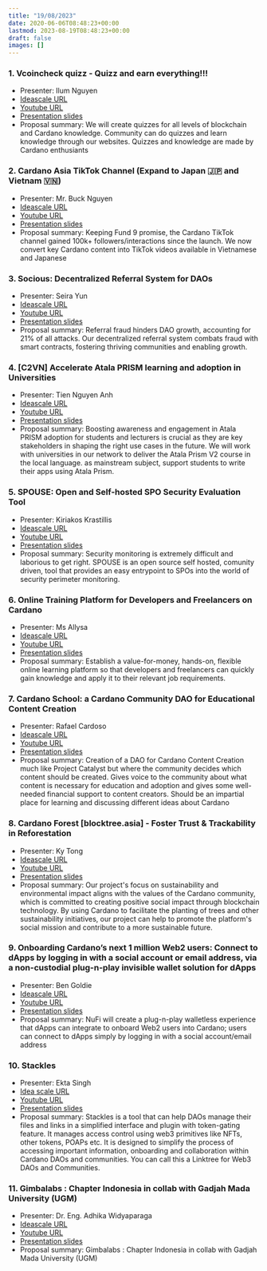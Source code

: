 ```yaml
---
title: "19/08/2023"
date: 2020-06-06T08:48:23+00:00
lastmod: 2023-08-19T08:48:23+00:00
draft: false
images: []
---
```



### 1. Vcoincheck quizz - Quizz and earn everything!!!

- Presenter: Ilum Nguyen
- [Ideascale URL](https://cardano.ideascale.com/c/idea/106059)
- [Youtube URL](https://youtu.be/LY77gGO-wHI)
- [Presentation slides](https://docs.google.com/presentation/d/1TL_GaSCvM3gCX_bOR8BGsqdqWv66BBCF/edit#slide=id.p7)
- Proposal summary: We will create quizzes for all levels of blockchain and Cardano knowledge. Community can do quizzes and learn knowledge through our websites. Quizzes and knowledge are made by Cardano enthusiants

### 2. Cardano Asia TikTok Channel (Expand to Japan 🇯🇵 and Vietnam 🇻🇳)

- Presenter: Mr. Buck Nguyen
- [Ideascale URL](https://cardano.ideascale.com/c/idea/107231)
- [Youtube URL](https://youtu.be/ldZASW8bNKg)
- [Presentation slides](https://docs.google.com/presentation/d/11sZS-JnTBhekPHVC-s5PIuSKOZJLWWwj/edit?usp=sharing&ouid=101783123590130151834&rtpof=true&sd=true)
- Proposal summary: Keeping Fund 9 promise, the Cardano TikTok channel gained 100k+ followers/interactions since the launch. We now convert key Cardano content into TikTok videos available in Vietnamese and Japanese

### 3. Socious: Decentralized Referral System for DAOs

- Presenter: Seira Yun
- [Ideascale URL](https://cardano.ideascale.com/c/idea/103005)
- [Youtube URL](https://youtu.be/PVDCMB3rfeM)
- [Presentation slides](https://youtu.be/7zh4_fb7O6o)
- Proposal summary: Referral fraud hinders DAO growth, accounting for 21% of all attacks. Our decentralized referral system combats fraud with smart contracts, fostering thriving communities and enabling growth.

### 4. [C2VN] Accelerate Atala PRISM learning and adoption in Universities

- Presenter: Tien Nguyen Anh
- [Ideascale URL](https://cardano.ideascale.com/c/idea/104749)
- [Youtube URL](https://youtu.be/-7a3nQdKrJo)
- [Presentation slides](https://docs.google.com/presentation/d/1cSjjg7re_pP4Uwyl31DQAWrCZZUPmDnDCsD8VAS6UA0/edit?usp=sharing)
- Proposal summary: Boosting awareness and engagement in Atala PRISM adoption for students and lecturers is crucial as they are key stakeholders in shaping the right use cases in the future. We will work with universities in our network to deliver the Atala Prism V2 course in the local language. as mainstream subject, support students to write their apps using Atala Prism.

### 5. SPOUSE: Open and Self-hosted SPO Security Evaluation Tool

- Presenter: Kiriakos Krastillis
- [Ideascale URL](https://cardano.ideascale.com/c/idea/103283)
- [Youtube URL](https://youtu.be/oB2m5CW-FtY)
- [Presentation slides](https://docs.google.com/presentation/d/1grQYKrSDH8mMgOwA2AXRshynuCGBI2i2ClbFYcbgwDs/edit?usp=sharing)
- Proposal summary: Security monitoring is extremely difficult and laborious to get right. SPOUSE is an open source self hosted, comunity driven, tool that provides an easy entrypoint to SPOs into the world of security perimeter monitoring.

### 6. Online Training Platform for Developers and Freelancers on Cardano

- Presenter: Ms Allysa
- [Ideascale URL](https://cardano.ideascale.com/c/idea/104589)
- [Youtube URL](https://youtu.be/OxlQONUeKCk)
- [Presentation slides](https://drive.google.com/drive/folders/1aMfE-82WPpvdhQ9R7BExZEq4m2VirIdF?usp=sharing)
- Proposal summary: Establish a value-for-money, hands-on, flexible online learning platform so that developers and freelancers can quickly gain knowledge and apply it to their relevant job requirements.

### 7. Cardano School: a Cardano Community DAO for Educational Content Creation

- Presenter: Rafael Cardoso
- [Ideascale URL](https://cardano.ideascale.com/c/idea/101078)
- [Youtube URL](https://youtu.be/HukV2-tlkDM)
- [Presentation slides](https://docs.google.com/presentation/d/15Ym9L1r_dD6DlqB3dMFpTg5n9z4gnvZbwjPtSE27_Go/edit?usp=sharing)
- Proposal summary: Creation of a DAO for Cardano Content Creation much like Project Catalyst but where the community decides which content should be created. Gives voice to the community about what content is necessary for education and adoption and gives some well-needed financial support to content creators. Should be an impartial place for learning and discussing different ideas about Cardano

### 8. Cardano Forest [blocktree.asia] - Foster Trust & Trackability in Reforestation

- Presenter: Ky Tong
- [Ideascale URL](https://cardano.ideascale.com/c/idea/104127)
- [Youtube URL](https://youtu.be/eqjx-hfr5kM)
- [Presentation slides](https://docs.google.com/presentation/d/1Y0LsHl7UoFIhNlcrtkrMoN3e-SdYC3si/edit?usp=sharing&ouid=103565807448455617287&rtpof=true&sd=true)
- Proposal summary: Our project's focus on sustainability and environmental impact aligns with the values of the Cardano community, which is committed to creating positive social impact through blockchain technology. By using Cardano to facilitate the planting of trees and other sustainability initiatives, our project can help to promote the platform's social mission and contribute to a more sustainable future.

### 9. Onboarding Cardano’s next 1 million Web2 users: Connect to dApps by logging in with a social account or email address, via a non-custodial plug-n-play invisible wallet solution for dApps

- Presenter: Ben Goldie
- [Ideascale URL](https://cardano.ideascale.com/c/idea/106363)
- [Youtube URL](https://youtu.be/TSFrRe0-jTM)
- [Presentation slides](https://t.co/zAVwU8fKHL)
- Proposal summary: NuFi will create a plug-n-play walletless experience that dApps can integrate to onboard Web2 users into Cardano; users can connect to dApps simply by logging in with a social account/email address

### 10. Stackles

- Presenter: Ekta Singh
- [Idea scale URL](https://cardano.ideascale.com/c/idea/100600)
- [Youtube URL](https://youtu.be/dOHYlbs1qow)
- [Presentation slides](https://drive.google.com/file/d/189q9qEaCdgR8Wyp3xTUp2ycfdT-gBUg3/view?usp=drive_link)
- Proposal summary: Stackles is a tool that can help DAOs manage their files and links in a simplified interface and plugin with token-gating feature. It manages access control using web3 primitives like NFTs, other tokens, POAPs etc. It is designed to simplify the process of accessing important information, onboarding and collaboration within Cardano DAOs and communities. You can call this a Linktree for Web3 DAOs and Communities.

### 11. Gimbalabs : Chapter Indonesia in collab with Gadjah Mada University (UGM)

- Presenter: Dr. Eng. Adhika Widyaparaga
- [Ideascale URL](https://cardano.ideascale.com/c/idea/100117)
- [Youtube URL](https://youtu.be/Ys5rNzQigYk)
- [Presentation slides](https://drive.google.com/file/d/1jgnBB0fWmYoMXY3vvT1ak09wovWdMYU7/view?usp=drive_link)
- Proposal summary: Gimbalabs : Chapter Indonesia in collab with Gadjah Mada University (UGM)

